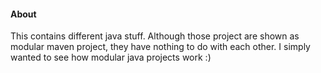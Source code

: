 <h4> About </h4>

<p> This contains different java stuff. Although those project are shown as modular maven project, they have nothing to
do with each other. I simply wanted to see how modular java projects work :)</p>